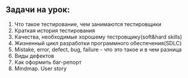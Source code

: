 ## Задачи на урок:

1. Что такое тестирование, чем занимаются тестировщики
2. Краткая история тестирования
3. Качества, необходимые хорошему тестровщику(soft&hard skills)
5. Жизненный цикл разработки программного обеспечения(SDLC)
6. Mistake, error, defect, bug, failure - что это такое и в чем разница
7. Виды дефектов
8. Как оформить баг-репорт
9. Mindmap. User story